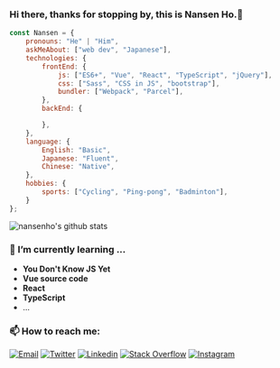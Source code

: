 ### Hi there, thanks for stopping by, this is **Nansen Ho**.👋

<!-- <img align='right' src="https://raw.githubusercontent.com/nansenho/FigureBed/master/img/octocat.gif" width="230"> -->

```javascript
const Nansen = {
    pronouns: "He" | "Him",
    askMeAbout: ["web dev", "Japanese"],
    technologies: {
        frontEnd: {
            js: ["ES6+", "Vue", "React", "TypeScript", "jQuery"],
            css: ["Sass", "CSS in JS", "bootstrap"],
            bundler: ["Webpack", "Parcel"],
        },
        backEnd: {

        },
    },
    language: {
        English: "Basic",
        Japanese: "Fluent",
        Chinese: "Native",
    },
    hobbies: {
        sports: ["Cycling", "Ping-pong", "Badminton"],
    }
};
```

![nansenho's github stats](https://github-readme-stats.vercel.app/api?username=nansenho&hide=contribs&count_private=true&show_icons=true)
<!-- ![the most used language](https://github-readme-stats.vercel.
app/api/top-langs/?username=nansenho&theme=buefy&layout=compact) -->

### 🌱 I’m currently learning ...
- **You Don't Know JS Yet**
- **Vue source code**
- **React**
- **TypeScript**
- ...

### 📫 How to reach me:

<a href="mailto:song.he0302@gmail.com"><img alt="Email" src="https://img.shields.io/badge/-song.he0302@gmail.com
-222222?style=flat&logo=gmail&logoColor=white"></a>
[![Twitter](https://img.shields.io/badge/-Twitter-222222?style=flat-square&logo=twitter&logoColor=white&link=https://twitter.com/ScientificGhosh/)](https://twitter.com/nansen_123)
[![Linkedin](https://img.shields.io/badge/-LinkedIn-222222?style=flat-square&logo=Linkedin&logoColor=white&link=https://www.linkedin.com/in/sudiptoghosh99/)](https://www.linkedin.cn/incareer/in/ACoAADXxN9gBxy5OCqhwowgOVL460Su1Ity58_M)
[![Stack Overflow](https://img.shields.io/badge/-Stack%20Overflow-222222?style=flat-square&logo=stack-overflow&logoColor=white&link=https://stackoverflow.com/users/10780031/sudipto-ghosh)](https://stackoverflow.com/users/15644490/nansen)
[![Instagram](https://img.shields.io/badge/-Instagram-222222?style=flat-square&logo=instagram&logoColor=white)](https://www.instagram.com/nansen_nansong/)